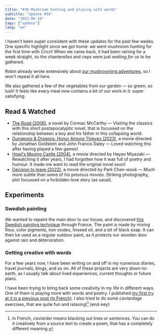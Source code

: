 ```yaml
---
title: "#34 Mushroom hunting and playing with words"
subtitle: "Update #34"
date: "2023-06-19"
tags: ["update"]
lang: "en"
---
```


I haven't been super consistent with these updates for the past few weeks. One specific highlight since we got home: we went mushroom hunting for the first time with Cricri! When we came back, it had been raining for a week straight, so the chanterelles and ceps were just _waiting for us_ to be gathered.

Robin already wrote extensively about [our mushrooming adventures](https://robinmetral.com/notes/weeknote-14-part-2-mushrooming/), so I won't repeat it all here.

We also gathered a few of the vegetables from our garden — so green, so lush! It feels like every meal now contains a bit of our work in it: super satisfying.

## Read & Watched

- [The Road (2006)](https://en.wikipedia.org/wiki/The_Road), a novel by Cormac McCarthy — Visiting the classics with this short postapocalyptic novel, that is focussed on the relationship between a boy and his father in this collapsing world.
- [Dungeons & Dragons: Honor Among Thieves (2023)](https://en.wikipedia.org/wiki/Dungeons_%26_Dragons:_Honor_Among_Thieves), a movie directed by Jonathan Goldstein and John Francis Daley — Loved watching this after having played a few games!
- [Howl's Moving Castle (2004)](<https://en.wikipedia.org/wiki/Howl%27s_Moving_Castle_(film)>), a movie directed by Hayao Miyazaki — Rewatching it after years, I had forgotten how it was full of poetry and humour. It made me want to read the original novel soon!
- [Decision to leave (2022)](https://en.wikipedia.org/wiki/Decision_to_Leave), a movie directed by Park Chan-wook — Much more subtle than some of his previous movies. Striking photography, plot focussed on a forbidden love story (as usual).

## Experiments

### Swedish painting

We wanted to repaint the main door to our house, and discovered [this Swedish painting technique](https://en.wikipedia.org/wiki/Falu_red) through France. The paint is made by mixing flour, color pigments, iron oxides, linseed oil, and a bit of black soap. It can then be used as a regular outdoor paint, as it protects our wooden door against rain and deterioration.

### Getting creative with words

For a few years now, I have been writing on and off in my numerous diaries, travel journals, blogs, and so on. All of these projects are very down-to-earth, as I usually talk about lived experiences, current thoughts or future plans.

I have been trying to bring back some creativity in my life in different ways. One of them is playing more with words and poetry. I published [my first try at it in a previous post (in French)](/posts/dans-la-cabane/). I also tried to do some _caviardage_ exercises, that are quite fun and relaxing![^1] {end-key}

[^1]: In French, _caviarder_ means blacking out lines or sentences. You can do it creatively from a source text to create a poem, that has a completely different meaning.
